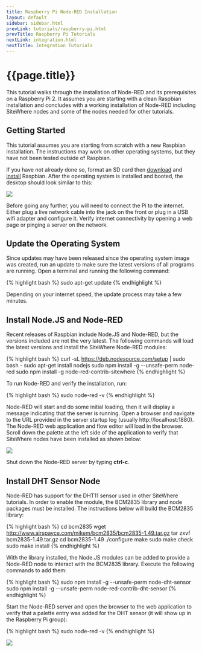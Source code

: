```yaml
---
title: Raspberry Pi Node-RED Installation
layout: default
sidebar: sidebar.html
prevLink: tutorials/raspberry-pi.html
prevTitle: Raspberry Pi Tutorials
nextLink: integration.html
nextTitle: Integration Tutorials
---
```


# {{page.title}}
This tutorial walks through the installation of Node-RED and its prerequisites on
a Raspberry Pi 2. It assumes you are starting with a clean Raspbian installation
and concludes with a working installation of Node-RED including SiteWhere nodes
and some of the nodes needed for other tutorials.

## Getting Started
This tutorial assumes you are starting from scratch with a new Raspbian installation.
The instructions may work on other operating systems, but they have not been tested
outside of Raspbian.

If you have not already done so, format an SD card then [download](https://www.raspberrypi.org/downloads/raspbian/) 
and [install](https://www.raspberrypi.org/documentation/installation/installing-images/README.md) Raspbian.
After the operating system is installed and booted, the desktop should look similar to this:

<a href="{{ site.url }}/images/tutorials/rpi/new_install.png" data-lightbox="rpi" title="New Raspbian Installation">
	<img src="{{ site.url }}/images/tutorials/rpi/new_install.png"/>
</a>

Before going any further, you will need to connect the Pi to the internet. Either
plug a live network cable into the jack on the front or plug in a USB wifi adapter
and configure it. Verify internet connectivity by opening a web page or pinging a 
server on the network.

## Update the Operating System
Since updates may have been released since the operating system image was created,
run an update to make sure the latest versions of all programs are running.
Open a terminal and running the following command:

{% highlight bash %}
sudo apt-get update
{% endhighlight %}

Depending on your internet speed, the update process may take a few minutes.

## Install Node.JS and Node-RED
Recent releases of Raspbian include Node.JS and Node-RED, but the versions included
are not the very latest. The following commands will load the latest versions and
install the SiteWhere Node-RED modules:

{% highlight bash %}
curl -sL https://deb.nodesource.com/setup | sudo bash -
sudo apt-get install nodejs
sudo npm install -g --unsafe-perm node-red
sudo npm install -g node-red-contrib-sitewhere
{% endhighlight %}

To run Node-RED and verify the installation, run:

{% highlight bash %}
sudo node-red -v
{% endhighlight %}

Node-RED will start and do some initial loading, then it will display a message indicating that the server is
running. Open a browser and navigate to the URL provided in the server startup log (usually
http://localhost:1880). The Node-RED web application and flow editor will load in the browser.
Scroll down the palette at the left side of the application to verify that SiteWhere nodes have been 
installed as shown below:

<a href="{{ site.url }}/images/tutorials/rpi/node-red-sw.png" data-lightbox="rpi" title="Node-RED with SiteWhere">
	<img src="{{ site.url }}/images/tutorials/rpi/node-red-sw.png"/>
</a>

Shut down the Node-RED server by typing **ctrl-c**.

## Install DHT Sensor Node
Node-RED has support for the DHT11 sensor used in other SiteWhere tutorials. In order to enable
the module, the BCM2835 library and node packages must be installed. The instructions below
will build the BCM2835 library:

{% highlight bash %}
cd bcm2835
wget http://www.airspayce.com/mikem/bcm2835/bcm2835-1.49.tar.gz
tar zxvf bcm2835-1.49.tar.gz
cd bcm2835-1.49
./configure
make
sudo make check
sudo make install
{% endhighlight %}

With the library installed, the Node.JS modules can be added to provide a Node-RED node to
interact with the BCM2835 library. Execute the following commands to add them:

{% highlight bash %}
sudo npm install -g --unsafe-perm node-dht-sensor
sudo npm install -g --unsafe-perm node-red-contrib-dht-sensor
{% endhighlight %}

Start the Node-RED server and open the browser to the web application to verify that 
a palette entry was added for the DHT sensor (it will show up in the Raspberry Pi group):

{% highlight bash %}
sudo node-red -v
{% endhighlight %}

<a href="{{ site.url }}/images/tutorials/rpi/node-red-dht.png" data-lightbox="rpi" title="Node-RED with DHT Sensor Node">
	<img src="{{ site.url }}/images/tutorials/rpi/node-red-dht.png"/>
</a>
